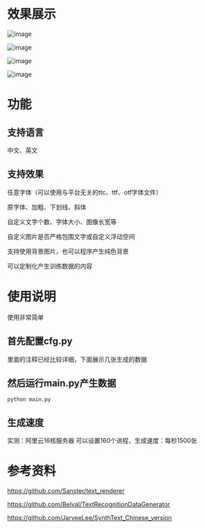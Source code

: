 # 效果展示
![image](https://github.com/itmorn/chinese-image-generator/blob/master/demo_pic/00000004.png)

![image](https://github.com/itmorn/chinese-image-generator/blob/master/demo_pic/00000013.png)

![image](https://github.com/itmorn/chinese-image-generator/blob/master/demo_pic/00000019.png)

![image](https://github.com/itmorn/chinese-image-generator/blob/master/demo_pic/00000030.png)


# 功能
## 支持语言
中文、英文

## 支持效果
任意字体（可以使用与平台无关的ttc、ttf、otf字体文件）

原字体、加粗、下划线、斜体

自定义文字个数、字体大小、图像长宽等

自定义图片是否严格包围文字或自定义浮动空间

支持使用背景图片，也可以程序产生纯色背景

可以定制化产生训练数据的内容


# 使用说明
使用非常简单
## 首先配置cfg.py
里面的注释已经比较详细，下面展示几张生成的数据


## 然后运行main.py产生数据
`python main.py`

## 生成速度
实测：阿里云16核服务器 可以设置160个进程，生成速度：每秒1500张

# 参考资料
https://github.com/Sanster/text_renderer

https://github.com/Belval/TextRecognitionDataGenerator

https://github.com/JarveeLee/SynthText_Chinese_version
